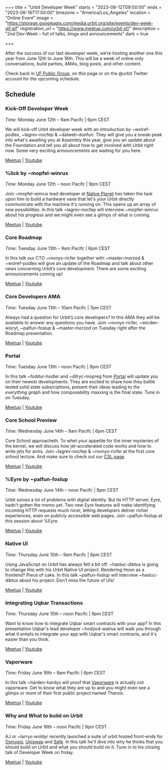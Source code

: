 +++
title = "Urbit Developer Week"
starts = "2023-06-12T09:00:00"
ends = "2023-06-16T17:00:00"
timezone = "America/Los_Angeles"
location = "Online Event"
image = "https://storage.googleapis.com/media.urbit.org/site/events/dev-week-gif.gif"
registration_url = "https://www.meetup.com/urbit-sf/"
description = "2nd Dev-Week – full of talks, blogs and announcements"
dark = true

+++

After the success of our last developer week, we’re hosting another one this year from June 12th to June 16th. This will be a week of online only conversations, build parties, AMAs, blog posts, and other content.

Check back in [UF Public Group](/groups/~halbex-palheb/uf-public), on this page or on the @urbit Twitter account for the upcoming schedule.

## Schedule
### Kick-Off Developer Week
*Time:* Monday June 12th – 9am Pacifc | 6pm CEST

We will kick-off Urbit developer week with an introduction by ~wolref-podlex, ~lagrev-nocfep & ~dalweb-donfun. They will give you a sneak-peak into what's awaiting you at Assembly this year, give you an update about the Foundation and tell you all about how to get involved with Urbit right now. Some very exciting announcements are waiting for you here.

[Meetup](https://www.meetup.com/urbit-sf/events/293888554/) | [Youtube](https://www.youtube.com/watch?v=38K2RfaScL8)

### %lick by ~mopfel-winrux
*Time:* Monday June 12th – noon Pacifc | 9pm CEST

Join ~mopfel-winrux lead developer at [Native Planet](/organizations/nativeplanet) has taken the task upon him to build a hardware vane that let's your Urbit directly communicate with the machine it's running on. This opens up an array of new possibilities. In this talk ~lagrev-nocfep will interview ~mopfel-winrux about his progress and we might even see a glimps of what is coming. 

[Meetup](https://www.meetup.com/urbit-sf/events/294013274/) | [Youtube](https://www.youtube.com/watch?v=TDROdmVW7_0)

### Core Roadmap
*Time:* Tuesday June 13th – 9am Pacifc | 6pm CEST

In this talk our CTO ~rovnys-ricfer together with ~master-morzod & ~wolref-podlex will give an update of the Roadmap and talk about other news concerning Urbit’s core development. There are some exciting announcements coming up!

[Meetup](https://www.meetup.com/urbit-sf/events/293893446/) | [Youtube](https://www.youtube.com/watch?v=vmqn36RtnBk)

### Core Developers AMA
*Time:* Tuesday June 13th – 10am Pacifc | 7pm CEST

Always had a question for Urbit’s core developers? In this AMA they will be available to answer any questions you have. Join ~rovnys-ricfer, ~wicdev-wisryt, ~palfun-foslup & ~master-morzod on Tuesday right after the Roadmap presentation.

[Meetup](https://www.meetup.com/urbit-sf/events/293893486/) | [Youtube](https://www.youtube.com/watch?v=BolurhVR6N4)

### Portal
*Time:* Tuesday June 13th – noon Pacifc | 9pm CEST

In this talk ~foddur-hodler and ~dilryc-mopreg from [Portal](/applications/~worpet-bildet/portal) will update you on their newest developments. They are excited to share how they battle tested solid state subsrciptions, present their ideas leading to *the everything graph* and how composability maxxing is the final state. Tune in on Tuesday.

[Meetup](https://www.meetup.com/urbit-sf/events/294013283/) | [Youtube](https://www.youtube.com/watch?v=6J8-jlqz2r4)

### Core School Preview
*Time:* Wednesday June 14th – 9am Pacifc | 6pm CEST

Core School approacheth. To whet your appetite for the inner mysteries of the kernel, we will discuss how jet-accelerated code works and how to write jets for arms. Join ~lagrev-nocfep & ~rovnys-ricfer at the first core school lecture. And make sure to check out our [CSL page](https://developers.urbit.org/courses/csl).

[Meetup](https://www.meetup.com/urbit-sf/events/294013289/) | [Youtube](https://www.youtube.com/watch?v=i1GRoY3QDdU)

### %Eyre by ~palfun-foslup
*Time:* Wednesday June 14th – noon Pacifc | 9pm CEST

Urbit solves a lot of problems with digital identity. But its HTTP server, Eyre, hadn't gotten the memo yet. Two new Eyre features will make identifying incoming HTTP requests much nicer, letting developers deliver richer experiences, even on publicly accessible web pages. Join ~palfun-foslup at this session about %Eyre. 

[Meetup](https://www.meetup.com/urbit-sf/events/294013295/) | [Youtube](https://www.youtube.com/watch?v=eN_oh_orCcg)

### Native UI
*Time:* Thursday June 15th – 9am Pacifc | 6pm CEST

Using JavaScript on Urbit has always felt a bit off. ~hastuc-dibtux is going to change this with his Urbit Native UI project. Rendering Hoon as a frontend? Piece of cake. 
In this talk ~palfun-foslup will interview ~hastuc-dibtux about his project. Don’t miss the future of UIs!

[Meetup](https://www.meetup.com/urbit-sf/events/293893568/) | [Youtube](https://www.youtube.com/watch?v=1l9dnppQO1U)

### Integrating Uqbar Transactions
*Time:* Thursday June 15th – noon Pacifc | 9pm CEST

Want to know how to integrate Uqbar smart contracts with your app? In this presentation Uqbar's lead developer ~hodzod-walrus will walk you through what it entails to integrate your app with Uqbar's smart contracts, and it's easier than you think. 

[Meetup](https://www.meetup.com/urbit-sf/events/294013302/) | [Youtube](https://www.youtube.com/watch?v=Q-aZZabT6_M)

### Vaporware
*Time:* Friday June 16th – 9am Pacifc | 6pm CEST

In this talk ~harden-hardys will proof that [Vaporware](https://vaporware.network) is actually not vaporware. Get to know what they are up to and you might even see a glimps or more of their first public project named *Tharsis*.

[Meetup](https://www.meetup.com/urbit-sf/events/294013311/) | [Youtube](https://www.youtube.com/watch?v=bh5U5q9Qp_k)

### Why and What to build on Urbit
*Time:* Friday June 16th – noon Pacifc | 9pm CEST

AJ or ~larryx-woldyr recently launched a suite of urbit hosted front-ends for [Osmosis](/applications/~larryx-woldyr/osmosis), [Uniswap](/applications/~larryx-woldyr/uniswap) and [Safe](/applications/~larryx-woldyr/safe). In this talk he'll dive into why he thinks that you should build on Urbit and what you should build on it. Tune in to his closing talk of Developer Week on friday. 

[Meetup](https://www.meetup.com/urbit-sf/events/294013323/) | [Youtube](https://www.youtube.com/watch?v=AARwK5cGavw)